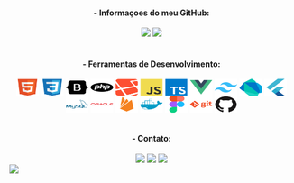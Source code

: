 <h4 align="center"> - Informaçoes do meu GitHub: </h4>
<div align="center">
  <a href="https://github.com/ThalysonBarrosDev">
  <img height="180em" src="https://github-readme-stats.vercel.app/api?username=ThalysonBarrosDev&show_icons=true&theme=dark&include_all_commits=true&count_private=true" content="pt-br"/></a>
  <img height="180em" src="https://github-readme-stats.vercel.app/api/top-langs/?username=ThalysonBarrosDev&layout=compact&langs_count=10&theme=dark"/>
</div>
 
<br>

<h4 align="center"> - Ferramentas de Desenvolvimento: </h4>
<div class="linguagens" style="display: inline_block;" align="center">
  <img align="center" alt="HTML" height="30" width="40" src="https://raw.githubusercontent.com/devicons/devicon/master/icons/html5/html5-original.svg">
  <img align="center" alt="CSS" height="30" width="40" src="https://raw.githubusercontent.com/devicons/devicon/master/icons/css3/css3-original.svg">
  <img align="center" alt="Bootstrap" height="30" width="40" src="https://github.com/devicons/devicon/blob/master/icons/bootstrap/bootstrap-plain.svg">
  <img align="center" alt="PHP" height="30" width="40" src="https://github.com/devicons/devicon/blob/master/icons/php/php-plain.svg">
  <img align="center" alt="Laravel" height="30" width="40" src="https://github.com/devicons/devicon/blob/master/icons/laravel/laravel-plain.svg">
  <img align="center" alt="JavaScript" height="30" width="40" src="https://github.com/devicons/devicon/blob/master/icons/javascript/javascript-original.svg">
  <img align="center" alt="TypeScript" height="30" width="40" src="https://github.com/devicons/devicon/blob/master/icons/typescript/typescript-original.svg">
  <img align="center" alt="VueJS" height="30" width="40" src="https://github.com/devicons/devicon/blob/master/icons/vuejs/vuejs-original.svg">
  <img align="center" alt="Tailwind" height="30" width="40" src="https://github.com/devicons/devicon/blob/master/icons/tailwindcss/tailwindcss-plain.svg">
  <img align="center" alt="Dart" height="30" width="40" src="https://github.com/devicons/devicon/blob/master/icons/dart/dart-original.svg">
  <img align="center" alt="Flutter" height="30" width="40" src="https://github.com/devicons/devicon/blob/master/icons/flutter/flutter-original.svg">
  <img align="center" alt="MySQL" height="30" width="40" src="https://github.com/devicons/devicon/blob/master/icons/mysql/mysql-plain-wordmark.svg">
  <img align="center" alt="Oracle" height="30" width="40" src="https://github.com/devicons/devicon/blob/master/icons/oracle/oracle-original.svg">
  <img align="center" alt="Firebase" height="30" width="40" src="https://github.com/devicons/devicon/blob/master/icons/firebase/firebase-plain.svg">
  <img align="center" alt="Docker" height="30" width="40" src="https://github.com/devicons/devicon/blob/master/icons/docker/docker-plain.svg">
  <img align="center" alt="Figma" height="30" width="40" src="https://github.com/devicons/devicon/blob/master/icons/figma/figma-original.svg">
  <img align="center" alt="Git" height="30" width="40" src="https://github.com/devicons/devicon/blob/master/icons/git/git-plain-wordmark.svg">
  <img align="center" alt="GitHub" height="30" width="40" src="https://github.com/devicons/devicon/blob/master/icons/github/github-original.svg">
</div>

<br>

<h4 align="center"> - Contato: </h4>
<div class="redes-socias" align="center">
  <a href = "mailto:thalysonbarrospereira2019@gmail.com"><img src="https://img.shields.io/badge/-Gmail-%23333?style=for-the-badge&logo=gmail&logoColor=white" target="_blank"></a>
  <a href="https://www.linkedin.com/in/thalyson-barros-1874b71a9/" target="_blank"><img src="https://img.shields.io/badge/-LinkedIn-%230077B5?style=for-the-badge&logo=linkedin&logoColor=white" target="_blank"></a>
  <a href="https://discord.com/login?redirect_to=%2Fchannels%2Fthalyson_bp2020" target="_blank"><img src="https://img.shields.io/badge/Discord-7289DA?style=for-the-badge&logo=twitch&logoColor=white" target="_blank"></a>
</div>

<div>
  <img src="https://visitor-badge.feriirawann.repl.co/?username=murilonicemento&repo=thalysonbarrosdev&style=for-the-badge&label=Visitantes&logo=OpenTelemetry&color=61DAFB&contentType=svg" height="28px">
</div>
